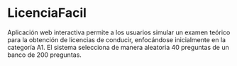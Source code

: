 # LicenciaFacil
Aplicación web interactiva permite a los usuarios simular un examen teórico para la obtención de licencias de conducir, enfocándose inicialmente en la categoría A1. El sistema selecciona de manera aleatoria 40 preguntas de un banco de 200 preguntas.

